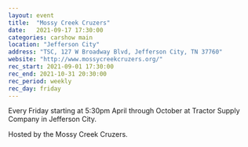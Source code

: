 ```yaml
---
layout: event
title:  "Mossy Creek Cruzers"
date:   2021-09-17 17:30:00
categories: carshow main
location: "Jefferson City"
address: "TSC, 127 W Broadway Blvd, Jefferson City, TN 37760"
website: "http://www.mossycreekcruzers.org/"
rec_start: 2021-09-01 17:30:00
rec_end: 2021-10-31 20:30:00
rec_period: weekly
rec_day: friday
---
```


Every Friday starting at 5:30pm April through October at Tractor Supply Company in Jefferson City.

Hosted by the Mossy Creek Cruzers.
